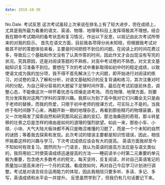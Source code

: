 ```yaml
---
date: 2018-10-30
---
```


No.Dale.
考试反思
这次考试虽较上次来说在排名上有了较大进步，但在成绩上，尤其是我所最为看重的语文、英语、物理、地理等科目上发挥得极其不理想。结合我在期中考试期间的备考状态和复习情况，作出以下反思，以铭记由此次考试所带来的对我的启示。
首先在语文方面，目前我各项得分尚未知晓，但根据我考试对极其不好的答题体验来看，主要是时间把控不到位的问题。在阅读上的时间花费过多，导致后三个基础和作文没有了认真作答的时间，因此作文才会出现没有写完的状况。究其原因，还是对阅读答题的不熟练，对高中考试卷的不熟悉，对文言文基础知识复习准备不到位。要想在下次的考试中重新取得如初中时的稳定成绩，以致使语文成为我的加分项，我不得不首先解决三个大问题，即开始进行对阅读的练习，对试卷的深入了解和分析，对语文基础知识的反复背诵和练习，其次注重对时间的分配，为自己得分容易的大题留下足够时间作答，最后在考试前提前休息，调整心态，不能像这次一样怀着忧虑与烦燥走进考场。
而在物理、地理方面，则要充分发挥我对这两门学科的深厚兴趣。我原以为到了高中我对它们兴趣全无只是由于老师的替换，而我的热爱，只限于初中老师的授课方式，可实际上不是的。当我终于有时间静下心来，再翻开新一期的地理杂志，再看到那些精巧的物理装置，我又一次地萌发了探索自然和研究那风起云涌的变幻，那沧海桑田的奇观，那斗转星移的壮景之后是怎样的缘由是如何的道理的强烈欲望。如此一来，那些小车、小球、小块、大气大陆大板块都不再只是晦涩难懂的习题了，而是一个个未知的自然的谜团；等着我去探索和发现。此次考试的错误主要都是知识性错误，因此，相信怀揣着这样的兴趣与学习，下次考试成绩应该会有大的提高。
英语方面我却至今不知如何有效复习。既然同为一门语言，我认为英语的提高方法应是与语文类似的，我将用初二时使英语成绩迅速提高的方法——睡前读半小时第二元重要的单元极为重要，包含绝大多数考点的短文，每天坚持，反复阅读，并对自己英语笔记的质量加以提高来进行一个月的实践，看成效如何，再对自己今后学习计划进行调整。考试是对语言综合运用能力的体现，因此我相信只要多听、多读、多记、多写，英语成绩和水平会一并提升。
反思虽然学到了，但我仍有几句话要记下来。

